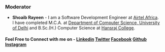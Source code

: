 ### Moderator

* **Shoaib Rayeen** - I am a Software Development Engineer at [Airtel Africa](https://airtel.africa). I have completed
  M.C.A. at [Department of Computer Science, University of Delhi](http://cs.du.ac.in/) and B.Sc.(H.) Computer Science
  at [Hansraj College](https://www.hansrajcollege.ac.in).

#### Feel Free to Connect with me on - [Linkedin](https://www.linkedin.com/in/shoaibrayeen/) [Twitter](https://twitter.com/Shoaibrayeen) [Facebook](https://www.facebook.com/ShoaibRayeen123) [Github](https://github.com/shoaibrayeen) [Instagram](https://www.instagram.com/shoaibrayeen/)
